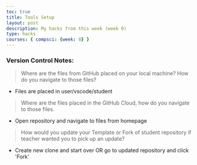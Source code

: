 ```yaml
---
toc: true
title: Tools Setup 
layout: post
description: My hacks from this week (week 0)
type: hacks
courses: { compsci: {week: 0} }
---
```


### Version Control Notes:

>  Where are the files from GitHub placed on your local machine? How do you navigate to those files?
- Files are placed in user/vscode/student


> Where are the files placed in the GitHub Cloud, how do you navigate to those files.
- Open repository and navigate to files from homepage


> How would you update your Template or Fork of student repository if teacher wanted you to pick up an update?
- Create new clone and start over OR go to updated repository and click 'Fork'